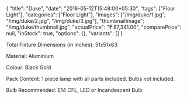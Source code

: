 {
    "title": "Duke",
    "date": "2018-05-12T15:48:00+05:30",
    "tags": ["Floor Light"],
    "categories": ["Floor Light"],
    "images": ["/img/duke/1.jpg", "/img/duke/2.jpg", "/img/duke/3.jpg"],
    "thumbnailImage": "/img/duke/thumbnail.jpg",
    "actualPrice": "₹ 87,341.00",
    "comparePrice": null,
    "inStock": true,
    "options": {},
    "variants": []
}

Total Fixture Dimensions (in inches): 51x51x63

Material: Aluminium

Colour: Black Gold

Pack Content: 1 piece lamp with all parts included. Bulbs not included.

Bulb Recommended: E14 CFL, LED or Incandescent Bulb